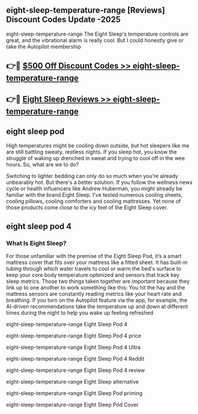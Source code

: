 ## eight-sleep-temperature-range [Reviews​] Discount Codes Update -2025

eight-sleep-temperature-range The Eight Sleep's temperature controls are great, and the vibrational alarm is really cool. But I could honestly give or take the Autopilot membership

## 👉🔴 [$500 Off Discount Codes >> eight-sleep-temperature-range](http://download.freeplayer.one?title=eight-sleep-temperature-range&ref=18-ES)

## 👉🔴 [Eight Sleep Reviews >> eight-sleep-temperature-range](http://download.freeplayer.one?title=eight-sleep-temperature-range&ref=18-ES)

## eight sleep pod

High temperatures might be cooling down outside, but hot sleepers like me are still battling sweaty, restless nights. If you sleep hot, you know the struggle of waking up drenched in sweat and trying to cool off in the wee hours. So, what are we to do?

Switching to lighter bedding can only do so much when you're already unbearably hot. But there's a better solution. If you follow the wellness news cycle or health influencers like Andrew Huberman, you might already be familiar with the brand Eight Sleep. I've tested numerous cooling sheets, cooling pillows, cooling comforters and cooling mattresses. Yet none of those products come close to the icy feel of the Eight Sleep cover.

## eight sleep pod 4

### What Is Eight Sleep?

For those unfamiliar with the premise of the Eight Sleep Pod, it’s a smart mattress cover that fits over your mattress like a fitted sheet. It has built-in tubing through which water travels to cool or warm the bed's surface to keep your core body temperature optimized and sensors that track key sleep metrics. Those two things taken together are important because they link up to one another to work something like this: You hit the hay and the mattress sensors are constantly reading metrics like your heart rate and breathing. If you turn on the Autopilot feature via the app, for example, the AI-driven recommendations take the temperature up and down at different times during the night to help you wake up feeling refreshed

eight-sleep-temperature-range Eight Sleep Pod 4

eight-sleep-temperature-range Eight Sleep Pod 4 price

eight-sleep-temperature-range Eight Sleep Pod 4 Ultra

eight-sleep-temperature-range Eight Sleep Pod 4 Reddit

eight-sleep-temperature-range Eight Sleep Pod 4 review

eight-sleep-temperature-range Eight Sleep alternative

eight-sleep-temperature-range Eight Sleep Pod priming

eight-sleep-temperature-range Eight Sleep Pod Cover